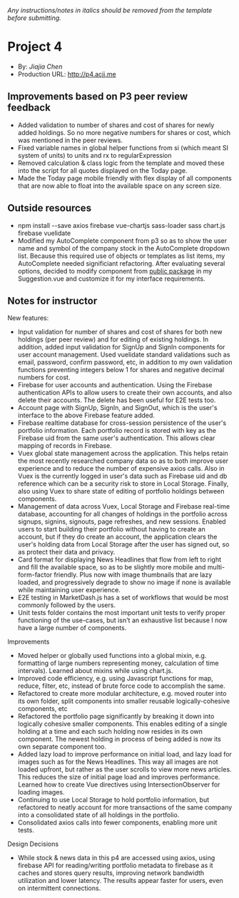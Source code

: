 *Any instructions/notes in italics should be removed from the template before submitting.*

# Project 4
+ By: *Jiajia Chen*
+ Production URL: <http://p4.acjj.me>

## Improvements based on P3 peer review feedback

* Added validation to number of shares and cost of shares for newly added holdings. So no more negative numbers for shares or cost, which was mentioned in the peer reviews.
* Fixed variable names in global helper functions from si (which meant SI system of units) to units and rx to regularExpression
* Removed calculation & class logic from the template and moved these into the script for all quotes displayed on the Today page.
* Made the Today page mobile friendly with flex display of all components that are now able to float into the available space on any screen size.


## Outside resources

* npm install --save axios firebase vue-chartjs sass-loader sass chart.js firebase vuelidate
* Modified my AutoComplete component from p3 so as to show the user name and symbol of the company stock in the AutoComplete dropdown list. Because this required use of objects or templates as list items, my AutoComplete needed significiant refactoring. After evaluating several options, decided to modify component from [public package](https://github.com/iamstevendao/vue-suggestion) in my Suggestion.vue and customize it for my interface requirements.


## Notes for instructor

New features:
* Input validation for number of shares and cost of shares for both new holdings (per peer review) and for editing of existing holdings. In addition, added input validation for SignUp and SignIn components for user account management. Used vuelidate standard validations such as email, password, confirm password, etc, in addition to my own validation functions preventing integers below 1 for shares and negative decimal numbers for cost.
* Firebase for user accounts and authentication. Using the Firebase authentication APIs to allow users to create their own accounts, and also delete their accounts. The delete has been useful for E2E tests too.
* Account page with SignUp, SignIn, and SignOut, which is the user's interface to the above Firebase feature added.
* Firebase realtime database for cross-session persistence of the user's portfolio information. Each portfolio record is stored with key as the Firebase uid from the same user's authentication. This allows clear mapping of records in Firebase.
* Vuex global state management across the application. This helps retain the most recently researched company data so as to both improve user experience and to reduce the number of expensive axios calls. Also in Vuex is the currently logged in user's data such as Firebase uid and db reference which can be a security risk to store in Local Storage. Finally, also using Vuex to share state of editing of portfolio holdings between components.
* Management of data across Vuex, Local Storage and Firebase real-time database, accounting for all changes of holdings in the portfolio across signups, signins, signouts, page refreshes, and new sessions. Enabled users to start building their portfolio without having to create an account, but if they do create an account, the application clears the user's holding data from Local Storage after the user has signed out, so as protect their data and privacy.
* Card format for displaying News Headlines that flow from left to right and fill the available space, so as to be slightly more mobile and multi-form-factor friendly. Plus now with image thumbnails that are lazy loaded, and progressively degrade to show no image if none is available while maintaining user experience.
* E2E testing in MarketDash.js has a set of workflows that would be most commonly followed by the users.
* Unit tests folder contains the most important unit tests to verify proper functioning of the use-cases, but isn't an exhaustive list because I now have a large number of components.

Improvements
* Moved helper or globally used functions into a global mixin, e.g. formatting of large numbers representing money, calculation of time intervals). Learned about mixins while using chart.js.
* Improved code efficiency, e.g. using Javascript functions for map, reduce, filter, etc, instead of brute force code to accomplish the same.
* Refactored to create more modular architecture, e.g. moved router into its own folder, split components into smaller reusable logically-cohesive components, etc
* Refactored the portfolio page significantly by breaking it down into logically cohesive smaller components. This enables editing of a single holding at a time and each such holding now resides in its own component. The newest holding in process of being added is now its own separate component too.
* Added lazy load to improve performance on initial load, and lazy load for images such as for the News Headlines. This way all images are not loaded upfront, but rather as the user scrolls to view more news articles. This reduces the size of initial page load and improves performance.  Learned how to create Vue directives using IntersectionObserver for loading images.
* Continuing to use Local Storage to hold portfolio information, but refactored to neatly account for more transactions of the same company into a consolidated state of all holdings in the portfolio.
* Consolidated axios calls into fewer components, enabling more unit tests.

Design Decisions
* While stock & news data in this p4 are accessed using axios, using firebase API for reading/writing portfolio metadata to firebase as it caches and stores query results, improving network bandwidth utilization and lower latency. The results appear faster for users, even on intermittent connections.
